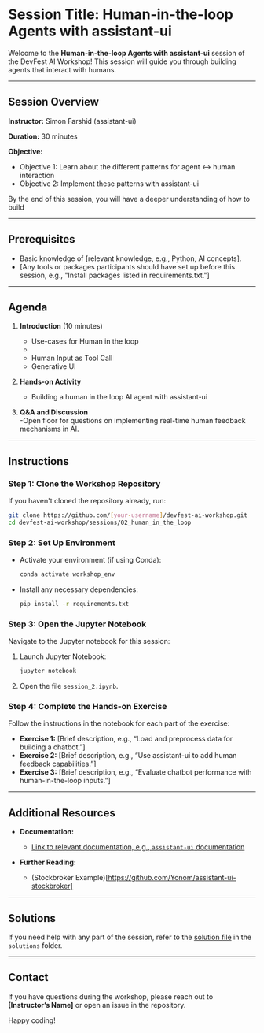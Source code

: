 
# Session Title: Human-in-the-loop Agents with assistant-ui

Welcome to the **Human-in-the-loop Agents with assistant-ui** session of the DevFest AI Workshop! This session will guide you through building agents that interact with humans.

---

## Session Overview

**Instructor:** Simon Farshid (assistant-ui)

**Duration:** 30 minutes

**Objective:**  
- Objective 1: Learn about the different patterns for agent <-> human interaction
- Objective 2: Implement these patterns with assistant-ui
  
By the end of this session, you will have a deeper understanding of how to build 

---

## Prerequisites

- Basic knowledge of [relevant knowledge, e.g., Python, AI concepts].
- [Any tools or packages participants should have set up before this session, e.g., "Install packages listed in requirements.txt."]

---

## Agenda

1. **Introduction**  (10 minutes)
   - Use-cases for Human in the loop
   - 
   - Human Input as Tool Call
   - Generative UI

2. **Hands-on Activity**  
   - Building a human in the loop AI agent with assistant-ui

3. **Q&A and Discussion**  
   -Open floor for questions on implementing real-time human feedback mechanisms in AI.

---

## Instructions

### Step 1: Clone the Workshop Repository
If you haven't cloned the repository already, run:
```bash
git clone https://github.com/[your-username]/devfest-ai-workshop.git
cd devfest-ai-workshop/sessions/02_human_in_the_loop
```

### Step 2: Set Up Environment
- Activate your environment (if using Conda):
  ```bash
  conda activate workshop_env
  ```
- Install any necessary dependencies:
  ```bash
  pip install -r requirements.txt
  ```

### Step 3: Open the Jupyter Notebook
Navigate to the Jupyter notebook for this session:
1. Launch Jupyter Notebook:
   ```bash
   jupyter notebook
   ```
2. Open the file `session_2.ipynb`.

### Step 4: Complete the Hands-on Exercise
Follow the instructions in the notebook for each part of the exercise:

- **Exercise 1:** [Brief description, e.g., “Load and preprocess data for building a chatbot.”]
- **Exercise 2:** [Brief description, e.g., “Use assistant-ui to add human feedback capabilities.”]
- **Exercise 3:** [Brief description, e.g., “Evaluate chatbot performance with human-in-the-loop inputs.”]

---

## Additional Resources

- **Documentation:**  
  - [Link to relevant documentation, e.g., `assistant-ui` documentation](https://docs.assistant-ui.com/)
  
- **Further Reading:**  
  - (Stockbroker Example)[https://github.com/Yonom/assistant-ui-stockbroker]

---

## Solutions

If you need help with any part of the session, refer to the [solution file](../solutions/session_2_solution.ipynb) in the `solutions` folder.

---

## Contact

If you have questions during the workshop, please reach out to **[Instructor’s Name]** or open an issue in the repository.

Happy coding!
